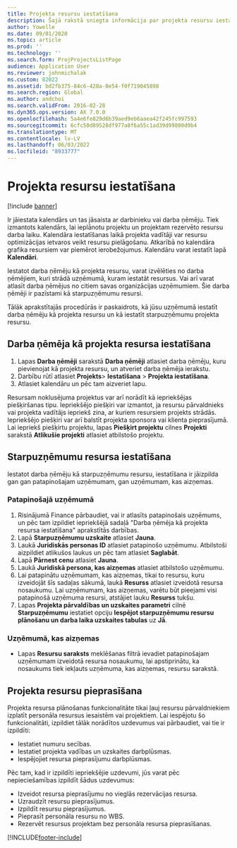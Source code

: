 ```yaml
---
title: Projekta resursu iestatīšana
description: Šajā rakstā sniegta informācija par projekta resursu iestatīšanu vai pieprasīšanu.
author: Yowelle
ms.date: 09/01/2020
ms.topic: article
ms.prod: ''
ms.technology: ''
ms.search.form: ProjProjectsListPage
audience: Application User
ms.reviewer: johnmichalak
ms.custom: 82022
ms.assetid: bd2fb375-84c6-428a-8e54-f0f719045898
ms.search.region: Global
ms.author: andchoi
ms.search.validFrom: 2016-02-28
ms.dyn365.ops.version: AX 7.0.0
ms.openlocfilehash: 5a4e6fe829d6b39aed9eb6aaea42f245fc997593
ms.sourcegitcommit: 6cfc50d89528df977a8f6a55c1ad39d99800d9b4
ms.translationtype: MT
ms.contentlocale: lv-LV
ms.lasthandoff: 06/03/2022
ms.locfileid: "8933777"
---
```

# <a name="set-up-project-resources"></a>Projekta resursu iestatīšana

[!include [banner](../includes/banner.md)]

Ir jāiestata kalendārs un tas jāsaista ar darbinieku vai darba ņēmēju. Tiek izmantots kalendārs, lai ieplānotu projektu un projektam rezervēto resursu darba laiku. Kalendāra iestatīšanas laikā projekta vadītāji var resursu optimizācijas ietvaros veikt resursu pielāgošanu. Atkarībā no kalendāra grafika resursiem var piemērot ierobežojumus. Kalendāru varat iestatīt lapā **Kalendāri**.

Iestatot darba ņēmēju kā projekta resursu, varat izvēlēties no darba ņēmējiem, kuri strādā uzņēmumā, kuram iestatāt resursus. Vai arī varat atlasīt darba ņēmējus no citiem savas organizācijas uzņēmumiem. Šie darba ņēmēji ir pazīstami kā starpuzņēmumu resursi.

Tālāk aprakstītajās procedūrās ir paskaidrots, kā jūsu uzņēmumā iestatīt darba ņēmēju kā projekta resursu un kā iestatīt starpuzņēmumu projekta resursu.

## <a name="set-up-a-worker-as-a-project-resource"></a>Darba ņēmēja kā projekta resursa iestatīšana

1. Lapas **Darba ņēmēji** sarakstā **Darba ņēmēji** atlasiet darba ņēmēju, kuru pievienojat kā projekta resursu, un atveriet darba ņēmēja ierakstu.
2. Darbību rūtī atlasiet **Projekts**&gt; **Iestatīšana** &gt; **Projekta iestatīšana**.
3. Atlasiet kalendāru un pēc tam aizveriet lapu.

Resursam noklusējuma projektus var arī norādīt kā iepriekšējas piešķiršanas tipu. Iepriekšējo piešķiri var izmantot, ja resursu pārvaldnieks vai projekta vadītājs iepriekš zina, ar kuriem resursiem projekts strādās. Iepriekšējo piešķiri var arī balstīt projekta sponsora vai klienta pieprasījumā. Lai iepriekš piešķirtu projektu, lapas **Piešķirt projektu** cilnes **Projekti** sarakstā **Atlikušie projekti** atlasiet atbilstošo projektu.

## <a name="set-up-an-intercompany-resource"></a>Starpuzņēmumu resursa iestatīšana

Iestatot darba ņēmēju kā starpuzņēmumu resursu, iestatīšana ir jāizpilda gan gan patapinošajam uzņēmumam, gan uzņēmumam, kas aizņemas.

### <a name="in-the-lending-company"></a>Patapinošajā uzņēmumā

1. Risinājumā Finance pārbaudiet, vai ir atlasīts patapinošais uzņēmums, un pēc tam izpildiet iepriekšējā sadaļā "Darba ņēmēja kā projekta resursa iestatīšana" aprakstītās darbības.
2. Lapā **Starpuzņēmumu uzskaite** atlasiet **Jauna**.
3. Laukā **Juridiskās personas ID** atlasiet patapinošo uzņēmumu. Atbilstoši aizpildiet atlikušos laukus un pēc tam atlasiet **Saglabāt**.
4. Lapā **Pārnest cenu** atlasiet **Jauna**.
5. Laukā **Juridiskā persona, kas aizņemas** atlasiet atbilstošo uzņēmumu.
6. Lai patapinātu uzņēmumam, kas aizņemas, tikai to resursu, kuru izveidojāt šīs sadaļas sākumā, laukā **Resurss** atlasiet izveidotā resursa nosaukumu. Lai uzņēmumam, kas aizņemas, varētu būt pieejami visi patapinošā uzņēmuma resursi, atstājiet lauku **Resurss** tukšu.
7. Lapas **Projekta pārvaldības un uzskaites parametri** cilnē **Starpuzņēmumu** iestatiet opciju **Iespējot starpuzņēmumu resursu plānošanu un darba laika uzskaites tabulas** uz **Jā**.

### <a name="in-the-borrowing-company"></a>Uzņēmumā, kas aizņemas

- Lapas **Resursu saraksts** meklēšanas filtrā ievadiet patapinošajam uzņēmumam izveidotā resursa nosaukumu, lai apstiprinātu, ka nosaukums tiek iekļauts uzņēmuma, kas aizņemas, resursu sarakstā.

## <a name="request-project-resources"></a>Projekta resursu pieprasīšana
Projekta resursa plānošanas funkcionalitāte tikai ļauj resursu pārvaldniekiem izplatīt personāla resursus iesaistēm vai projektiem. Lai iespējotu šo funkcionalitāti, izpildiet tālāk norādītos uzdevumus vai pārbaudiet, vai tie ir izpildīti:

- Iestatiet numuru secības.
- Iestatiet projekta vadības un uzskaites darbplūsmas.
- Iespējojiet resursa pieprasījumu darbplūsmas.

Pēc tam, kad ir izpildīti iepriekšējie uzdevumi, jūs varat pēc nepieciešamības izpildīt šādus uzdevumus:

- Izveidot resursa pieprasījumu no vieglās rezervācijas resursa.
- Uzraudzīt resursu pieprasījumus.
- Izpildīt resursu pieprasījumus.
- Pieprasīt personāla resursu no WBS.
- Rezervēt resursus projektam bez personāla resursa pieprasīšanas.


[!INCLUDE[footer-include](../includes/footer-banner.md)]